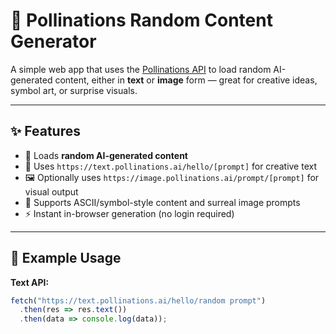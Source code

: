# 🌱 Pollinations Random Content Generator

A simple web app that uses the [Pollinations API](https://text.pollinations.ai/) to load random AI-generated content, either in **text** or **image** form — great for creative ideas, symbol art, or surprise visuals.

---

## ✨ Features

- 🎲 Loads **random AI-generated content**
- 📜 Uses `https://text.pollinations.ai/hello/[prompt]` for creative text
- 🖼 Optionally uses `https://image.pollinations.ai/prompt/[prompt]` for visual output
- 🎨 Supports ASCII/symbol-style content and surreal image prompts
- ⚡ Instant in-browser generation (no login required)

---

## 🔧 Example Usage

**Text API:**

```js
fetch("https://text.pollinations.ai/hello/random prompt")
  .then(res => res.text())
  .then(data => console.log(data));
